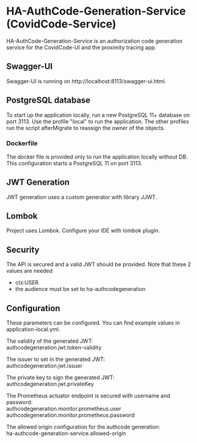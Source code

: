 # HA-AuthCode-Generation-Service (CovidCode-Service)
HA-AuthCode-Generation-Service is an authorization code generation service for the CovidCode-UI and the proximity tracing app.

## Swagger-UI
Swagger-UI is running on http://localhost:8113/swagger-ui.html.

## PostgreSQL database
To start up the application locally, run a new PostgreSQL 11+ database on port 3113. Use the profile "local" to run the application.
The other profiles run the script afterMigrate to reassign the owner of the objects.

### Dockerfile
The docker file is provided only to run the application locally without DB. This configuration starts a PostgreSQL 11 on port 3113.

## JWT Generation
JWT generation uses a custom generator with library JJWT.

## Lombok
Project uses Lombok. Configure your IDE with lombok plugin.

## Security
The API is secured and a valid JWT should be provided. Note that these 2 values are needed  
- ctx:USER
- the audience must be set to ha-authcodegeneration
 
## Configuration
These parameters can be configured. You can find example values in application-local.yml.

The validity of the generated JWT:  
authcodegeneration.jwt.token-validity

The issuer to set in the generated JWT:  
authcodegeneration.jwt.issuer

The private key to sign the generated JWT:  
authcodegeneration.jwt.privateKey

The Prometheus actuator endpoint is secured with username and password:  
authcodegeneration.monitor.prometheus.user  
authcodegeneration.monitor.prometheus.password

The allowed origin configuration for the authcode generation:  
ha-authcode-generation-service.allowed-origin
